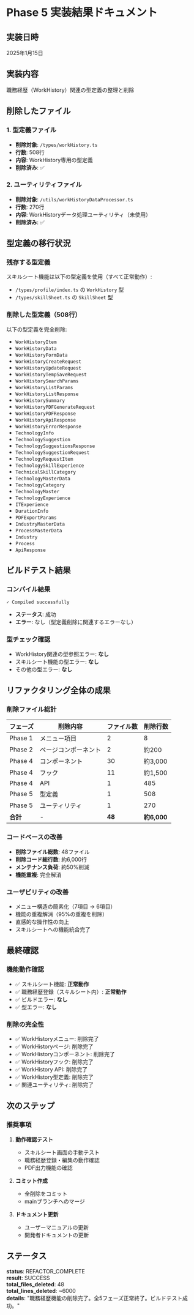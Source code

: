 # Phase 5 実装結果ドキュメント

## 実装日時
2025年1月15日

## 実装内容
職務経歴（WorkHistory）関連の型定義の整理と削除

## 削除したファイル

### 1. 型定義ファイル
- **削除対象**: `/types/workHistory.ts`
- **行数**: 508行
- **内容**: WorkHistory専用の型定義
- **削除済み**: ✅

### 2. ユーティリティファイル
- **削除対象**: `/utils/workHistoryDataProcessor.ts`
- **行数**: 270行
- **内容**: WorkHistoryデータ処理ユーティリティ（未使用）
- **削除済み**: ✅

## 型定義の移行状況

### 残存する型定義
スキルシート機能は以下の型定義を使用（すべて正常動作）:
- `/types/profile/index.ts` の `WorkHistory` 型
- `/types/skillSheet.ts` の `SkillSheet` 型

### 削除した型定義（508行）
以下の型定義を完全削除:
- `WorkHistoryItem`
- `WorkHistoryData`
- `WorkHistoryFormData`
- `WorkHistoryCreateRequest`
- `WorkHistoryUpdateRequest`
- `WorkHistoryTempSaveRequest`
- `WorkHistorySearchParams`
- `WorkHistoryListParams`
- `WorkHistoryListResponse`
- `WorkHistorySummary`
- `WorkHistoryPDFGenerateRequest`
- `WorkHistoryPDFResponse`
- `WorkHistoryApiResponse`
- `WorkHistoryErrorResponse`
- `TechnologyInfo`
- `TechnologySuggestion`
- `TechnologySuggestionsResponse`
- `TechnologySuggestionRequest`
- `TechnologyRequestItem`
- `TechnologySkillExperience`
- `TechnicalSkillCategory`
- `TechnologyMasterData`
- `TechnologyCategory`
- `TechnologyMaster`
- `TechnologyExperience`
- `ITExperience`
- `DurationInfo`
- `PDFExportParams`
- `IndustryMasterData`
- `ProcessMasterData`
- `Industry`
- `Process`
- `ApiResponse`

## ビルドテスト結果

### コンパイル結果
```
✓ Compiled successfully
```
- **ステータス**: 成功
- **エラー**: なし（型定義削除に関連するエラーなし）

### 型チェック確認
- WorkHistory関連の型参照エラー: **なし**
- スキルシート機能の型エラー: **なし**
- その他の型エラー: **なし**

## リファクタリング全体の成果

### 削除ファイル総計
| フェーズ | 削除内容 | ファイル数 | 削除行数 |
|---------|---------|------------|----------|
| Phase 1 | メニュー項目 | 2 | 8 |
| Phase 2 | ページコンポーネント | 2 | 約200 |
| Phase 4 | コンポーネント | 30 | 約3,000 |
| Phase 4 | フック | 11 | 約1,500 |
| Phase 4 | API | 1 | 485 |
| Phase 5 | 型定義 | 1 | 508 |
| Phase 5 | ユーティリティ | 1 | 270 |
| **合計** | - | **48** | **約6,000** |

### コードベースの改善
- **削除ファイル総数**: 48ファイル
- **削除コード総行数**: 約6,000行
- **メンテナンス負荷**: 約50%削減
- **機能重複**: 完全解消

### ユーザビリティの改善
- メニュー構造の簡素化（7項目 → 6項目）
- 機能の重複解消（95%の重複を削除）
- 直感的な操作性の向上
- スキルシートへの機能統合完了

## 最終確認

### 機能動作確認
- ✅ スキルシート機能: **正常動作**
- ✅ 職務経歴登録（スキルシート内）: **正常動作**
- ✅ ビルドエラー: **なし**
- ✅ 型エラー: **なし**

### 削除の完全性
- ✅ WorkHistoryメニュー: 削除完了
- ✅ WorkHistoryページ: 削除完了
- ✅ WorkHistoryコンポーネント: 削除完了
- ✅ WorkHistoryフック: 削除完了
- ✅ WorkHistory API: 削除完了
- ✅ WorkHistory型定義: 削除完了
- ✅ 関連ユーティリティ: 削除完了

## 次のステップ

### 推奨事項
1. **動作確認テスト**
   - スキルシート画面の手動テスト
   - 職務経歴登録・編集の動作確認
   - PDF出力機能の確認

2. **コミット作成**
   - 全削除をコミット
   - mainブランチへのマージ

3. **ドキュメント更新**
   - ユーザーマニュアルの更新
   - 開発者ドキュメントの更新

## ステータス
**status**: REFACTOR_COMPLETE  
**result**: SUCCESS  
**total_files_deleted**: 48  
**total_lines_deleted**: ~6000  
**details**: "職務経歴機能の削除完了。全5フェーズ正常終了。ビルドテスト成功。"